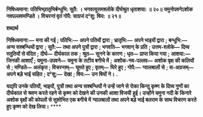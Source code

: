 **निषिध्यमाना: पतिभिभ्र्रातृभिर्बन्धुभि: सुतै: ।** **भगवत्युत्तमश्लोके दीर्घश्रुत धृताशया: ॥ २०॥** **यमुनोपवनेऽशोक नवपल्लवमण्डिते ।** **विचरन्तं वृतं गोपै: साग्रजं द²शु: षिय: ॥ २१॥** 

**शब्दार्थ** 

**निषिध्यमाना:—** **मना की गई** **; पतिभि:—** **अपने पतियों द्वारा** **; भ्रातृभि:—** **अपने भाइयों द्वारा** **; बन्धुभि:—** **अन्य सश्बन्धियों द्वारा** **;** **सुतै:—** **तथा अपने पुत्रों द्वारा** **; भगवति—** **भगवान् के प्रति** **; उत्तम-श्लोके—** **दिव्य स्तुतियों से वंदित** **; दीर्घ—** **दीर्घकाल तक** **;** **श्रुत—** **सुनने के कारण** **; धृत—** **प्राप्त किया गया** **; आशया:—** **जिनकी आशाएँ** **; यमुना-उपवने—** **यमुना के तटीय बगीचे में** **;** **अशोक-नव-पल्लव—** **अशोक वृक्ष की कलियों से** **; मण्डिते—** **अलंकृत** **; विचरन्तम्—** **घूमते हुए** **; वृतम्—** **घिरे हुए** **; गोपै:—** **ग्वालबालों से** **; स-अग्रजम्—** **अपने बड़े भाई सहित** **; द²शु:—** **देखा** **; षिय:—** **उन षियों ने।** **.** 

**यद्यपि उनके पतियों, भाइयों, पुत्रों तथा अन्य सश्बन्धियों ने उन्हें जाने से रोका किन्तु कृष्ण** **के दिव्य गुणों का दीर्घकाल से श्रवण करते रहने से कृष्ण को देखने की उनकी आशा विजयी** **हुई। उन्होंने यमुना नदी के किनारे अशोक वृक्षों की कोपलों से सुशोभित एक बगीचे में** **ग्वालबालों तथा अपने बड़े भाई बलराम के साथ विचरण करते हुए कृष्ण को देख लिया।** **** 